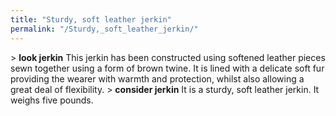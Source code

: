 ```yaml
---
title: "Sturdy, soft leather jerkin"
permalink: "/Sturdy,_soft_leather_jerkin/"
---
```


\> **look jerkin**
This jerkin has been constructed using softened leather pieces sewn
together
using a form of brown twine. It is lined with a delicate soft fur
providing the
wearer with warmth and protection, whilst also allowing a great deal
of
flexibility.
\> **consider jerkin**
It is a sturdy, soft leather jerkin.
It weighs five pounds.